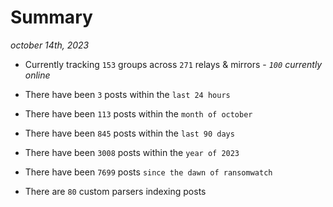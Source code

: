 
# Summary
_october 14th, 2023_

- Currently tracking `153` groups across `271` relays & mirrors - _`100` currently online_

- There have been `3` posts within the `last 24 hours`

- There have been `113` posts within the `month of october`

- There have been `845` posts within the `last 90 days`

- There have been `3008` posts within the `year of 2023`

- There have been `7699` posts `since the dawn of ransomwatch`

- There are `80` custom parsers indexing posts
